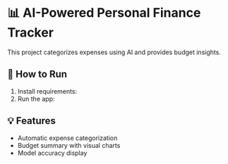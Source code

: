 # 📊 AI-Powered Personal Finance Tracker

This project categorizes expenses using AI and provides budget insights.

## 🚀 How to Run
1. Install requirements:
2. Run the app:

## 💡 Features
- Automatic expense categorization
- Budget summary with visual charts
- Model accuracy display
